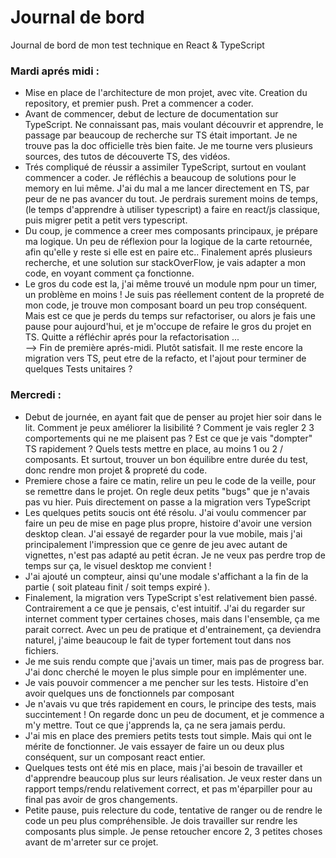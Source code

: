 # Journal de bord

Journal de bord de mon test technique en React & TypeScript

### Mardi aprés midi :

- Mise en place de l'architecture de mon projet, avec vite. Creation du repository, et premier push. Pret a commencer a coder.
- Avant de commencer, debut de lecture de documentation sur TypeScript. Ne connaissant pas, mais voulant découvrir et apprendre, le passage par beaucoup de recherche sur TS était important. Je ne trouve pas la doc officielle très bien faite. Je me tourne vers plusieurs sources, des tutos de découverte TS, des vidéos.
- Trés compliqué de réussir a assimiler TypeScript, surtout en voulant commencer a coder. Je réfléchis a beaucoup de solutions pour le memory en lui même. J'ai du mal a me lancer directement en TS, par peur de ne pas avancer du tout. Je perdrais surement moins de temps, (le temps d'apprendre à utiliser typescript) a faire en react/js classique, puis migrer petit a petit vers typescript.
- Du coup, je commence a creer mes composants principaux, je prépare ma logique. Un peu de réflexion pour la logique de la carte retournée, afin qu'elle y reste si elle est en paire etc.. Finalement aprés plusieurs recherche, et une solution sur stackOverFlow, je vais adapter a mon code, en voyant comment ça fonctionne.
- Le gros du code est la, j'ai même trouvé un module npm pour un timer, un problème en moins ! Je suis pas réellement content de la propreté de mon code, je trouve mon composant board un peu trop conséquent. Mais est ce que je perds du temps sur refactoriser, ou alors je fais une pause pour aujourd'hui, et je m'occupe de refaire le gros du projet en TS. Quitte a réfléchir aprés pour la refactorisation ...  
  --> Fin de première aprés-midi. Plutôt satisfait. Il me reste encore la migration vers TS, peut etre de la refacto, et l'ajout pour terminer de quelques Tests unitaires ?

### Mercredi :

- Debut de journée, en ayant fait que de penser au projet hier soir dans le lit. Comment je peux améliorer la lisibilité ? Comment je vais regler 2 3 comportements qui ne me plaisent pas ? Est ce que je vais "dompter" TS rapidement ? Quels tests mettre en place, au moins 1 ou 2 / composants. Et surtout, trouver un bon équilibre entre durée du test, donc rendre mon projet & propreté du code.
- Premiere chose a faire ce matin, relire un peu le code de la veille, pour se remettre dans le projet. On regle deux petits "bugs" que je n'avais pas vu hier. Puis directement on passe a la migration vers TypeScript
- Les quelques petits soucis ont été résolu. J'ai voulu commencer par faire un peu de mise en page plus propre, histoire d'avoir une version desktop clean. J'ai essayé de regarder pour la vue mobile, mais j'ai principalement l'impression que ce genre de jeu avec autant de vignettes, n'est pas adapté au petit écran. Je ne veux pas perdre trop de temps sur ça, le visuel desktop me convient !
- J'ai ajouté un compteur, ainsi qu'une modale s'affichant a la fin de la partie ( soit plateau finit / soit temps expiré ).
- Finalement, la migration vers TypeScript s'est relativement bien passé. Contrairement a ce que je pensais, c'est intuitif. J'ai du regarder sur internet comment typer certaines choses, mais dans l'ensemble, ça me parait correct. Avec un peu de pratique et d'entrainement, ça deviendra naturel, j'aime beaucoup le fait de typer fortement tout dans nos fichiers.
- Je me suis rendu compte que j'avais un timer, mais pas de progress bar. J'ai donc cherché le moyen le plus simple pour en implémenter une.
- Je vais pouvoir commencer a me pencher sur les tests. Histoire d'en avoir quelques uns de fonctionnels par composant
- Je n'avais vu que trés rapidement en cours, le principe des tests, mais succintement ! On regarde donc un peu de document, et je commence a m'y mettre. Tout ce que j'apprends la, ça ne sera jamais perdu.
- J'ai mis en place des premiers petits tests tout simple. Mais qui ont le mérite de fonctionner. Je vais essayer de faire un ou deux plus conséquent, sur un composant react entier.
- Quelques tests ont été mis en place, mais j'ai besoin de travailler et d'apprendre beaucoup plus sur leurs réalisation. Je veux rester dans un rapport temps/rendu relativement correct, et pas m'éparpiller pour au final pas avoir de gros changements.
- Petite pause, puis relecture du code, tentative de ranger ou de rendre le code un peu plus compréhensible. Je dois travailler sur rendre les composants plus simple. Je pense retoucher encore 2, 3 petites choses avant de m'arreter sur ce projet.
